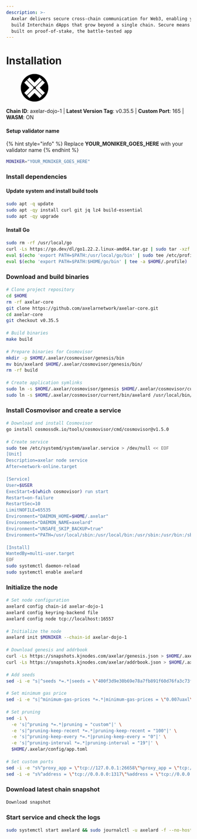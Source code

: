 ```yaml
---
description: >-
  Axelar delivers secure cross-chain communication for Web3, enabling you to
  build Interchain dApps that grow beyond a single chain. Secure means Axelar is
  built on proof-of-stake, the battle-tested app
---
```


# Installation

<figure><img src="../../images/axelar.png" alt=""><figcaption></figcaption></figure>

**Chain ID**: axelar-dojo-1 | **Latest Version Tag**: v0.35.5 | **Custom Port**: 165 | **WASM**: ON

#### Setup validator name <a href="#setup-validator-name" id="setup-validator-name"></a>

{% hint style="info" %}
Replace **YOUR\_MONIKER\_GOES\_HERE** with your validator name
{% endhint %}

```bash
MONIKER="YOUR_MONIKER_GOES_HERE"
```

### Install dependencies

#### Update system and install build tools

```bash
sudo apt -q update
sudo apt -qy install curl git jq lz4 build-essential
sudo apt -qy upgrade
```

#### Install Go

```bash
sudo rm -rf /usr/local/go
curl -Ls https://go.dev/dl/go1.22.2.linux-amd64.tar.gz | sudo tar -xzf - -C /usr/local
eval $(echo 'export PATH=$PATH:/usr/local/go/bin' | sudo tee /etc/profile.d/golang.sh)
eval $(echo 'export PATH=$PATH:$HOME/go/bin' | tee -a $HOME/.profile)
```

### Download and build binaries

```bash
# Clone project repository
cd $HOME
rm -rf axelar-core
git clone https://github.com/axelarnetwork/axelar-core.git
cd axelar-core
git checkout v0.35.5

# Build binaries
make build

# Prepare binaries for Cosmovisor
mkdir -p $HOME/.axelar/cosmovisor/genesis/bin
mv bin/axelard $HOME/.axelar/cosmovisor/genesis/bin/
rm -rf build

# Create application symlinks
sudo ln -s $HOME/.axelar/cosmovisor/genesis $HOME/.axelar/cosmovisor/current -f
sudo ln -s $HOME/.axelar/cosmovisor/current/bin/axelard /usr/local/bin/axelard -f

```

### Install Cosmovisor and create a service

```bash
# Download and install Cosmovisor
go install cosmossdk.io/tools/cosmovisor/cmd/cosmovisor@v1.5.0

# Create service
sudo tee /etc/systemd/system/axelar.service > /dev/null << EOF
[Unit]
Description=axelar node service
After=network-online.target

[Service]
User=$USER
ExecStart=$(which cosmovisor) run start
Restart=on-failure
RestartSec=10
LimitNOFILE=65535
Environment="DAEMON_HOME=$HOME/.axelar"
Environment="DAEMON_NAME=axelard"
Environment="UNSAFE_SKIP_BACKUP=true"
Environment="PATH=/usr/local/sbin:/usr/local/bin:/usr/sbin:/usr/bin:/sbin:/bin:/usr/games:/usr/local/games:/snap/bin:$HOME/.axelar/cosmovisor/current/bin"

[Install]
WantedBy=multi-user.target
EOF
sudo systemctl daemon-reload
sudo systemctl enable axelard

```

### Initialize the node

```bash
# Set node configuration
axelard config chain-id axelar-dojo-1
axelard config keyring-backend file
axelard config node tcp://localhost:16557

# Initialize the node
axelard init $MONIKER --chain-id axelar-dojo-1

# Download genesis and addrbook
curl -Ls https://snapshots.kjnodes.com/axelar/genesis.json > $HOME/.axelar/config/genesis.json
curl -Ls https://snapshots.kjnodes.com/axelar/addrbook.json > $HOME/.axelar/config/addrbook.json

# Add seeds
sed -i -e "s|^seeds *=.*|seeds = \"400f3d9e30b69e78a7fb891f60d76fa3c73f0ecc@axelar.rpc.kjnodes.com:16559\"|" $HOME/.axelar/config/config.toml

# Set minimum gas price
sed -i -e "s|^minimum-gas-prices *=.*|minimum-gas-prices = \"0.007uaxl\"|" $HOME/.axelar/config/app.toml

# Set pruning
sed -i \
  -e 's|^pruning *=.*|pruning = "custom"|' \
  -e 's|^pruning-keep-recent *=.*|pruning-keep-recent = "100"|' \
  -e 's|^pruning-keep-every *=.*|pruning-keep-every = "0"|' \
  -e 's|^pruning-interval *=.*|pruning-interval = "19"|' \
  $HOME/.axelar/config/app.toml

# Set custom ports
sed -i -e "s%^proxy_app = \"tcp://127.0.0.1:26658\"%proxy_app = \"tcp://127.0.0.1:16558\"%; s%^laddr = \"tcp://127.0.0.1:26657\"%laddr = \"tcp://127.0.0.1:16557\"%; s%^pprof_laddr = \"localhost:6060\"%pprof_laddr = \"localhost:16560\"%; s%^laddr = \"tcp://0.0.0.0:26656\"%laddr = \"tcp://0.0.0.0:16556\"%; s%^prometheus_listen_addr = \":26660\"%prometheus_listen_addr = \":16566\"%" $HOME/.axelar/config/config.toml
sed -i -e "s%^address = \"tcp://0.0.0.0:1317\"%address = \"tcp://0.0.0.0:16517\"%; s%^address = \":8080\"%address = \":16580\"%; s%^address = \"0.0.0.0:9090\"%address = \"0.0.0.0:16590\"%; s%^address = \"0.0.0.0:9091\"%address = \"0.0.0.0:16591\"%; s%:8545%:16545%; s%:8546%:16546%; s%:6065%:16565%" $HOME/.axelar/config/app.toml

```

### Download latest chain snapshot

```bash
Download snapshot
```

### Start service and check the logs

```bash
sudo systemctl start axelard && sudo journalctl -u axelard -f --no-hostname -o cat

```
